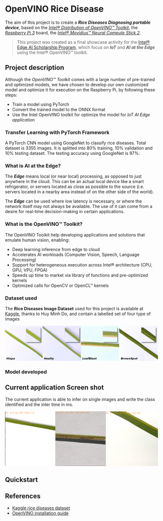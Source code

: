 [RiceDiseases]: images/RiceDiseases.png "Rice Diseases"
[Screenshot]: images/InferScreenshot.png "Current app infer screenshot"

# OpenVINO Rice Disease

The aim of this project is to create a ***Rice Diseases Diagnosing portable device***, based on the _[Intel® Distribution of OpenVINO™ Toolkit](https://software.intel.com/en-us/openvino-toolkit)_, the _[Raspberry Pi 3](https://www.raspberrypi.org/products/raspberry-pi-3-model-b/)_ board, the _[Intel® Movidius™ Neural Compute Stick 2](https://software.intel.com/en-us/neural-compute-stick)_.

>This project was created as a final showcase activity for the [Intel® Edge AI Scholarship Program](https://www.udacity.com/scholarships/intel-edge-ai-scholarship), which focus on ***IoT*** and ***AI at the Edge*** using the Intel® OpenVINO™ toolkit.

## Project description

Although the _OpenVINO™ Toolkit_ comes with a large number of pre-trained and optimized models, we have chosen to develop our own customized model and optimize it for execution on the Raspberry Pi, by following these steps:

- Train a model using PyTorch
- Convert the trained model to the ONNX format
- Use the Intel OpenVINO toolkit for optimize the model for _IoT AI Edge application_

### Transfer Learning with PyTorch Framework

A PyTorch CNN model using GoogleNet to classify rice diseases. Total dataset is 3355 images. It is splitted into 80% training, 10% validation and 10% testing dataset. The testing accuracy using GoogleNet is 97%.

### What is AI at the Edge?

The ***Edge*** means local (or near local) processing, as opposed to just anywhere in the cloud. This can be an actual local device like a smart refrigerator, or servers located as close as possible to the source (i.e. servers located in a nearby area instead of on the other side of the world).

The ***Edge*** can be used where low latency is necessary, or where the network itself may not always be available. The use of it can come from a desire for real-time decision-making in certain applications.

### What is the OpenVINO™ Toolkit?

The OpenVINO Toolkit help developing applications and solutions that emulate human vision, enabling:

- Deep learning inference from edge to cloud
- Accelerates AI workloads (Computer Vision, Speech, Language Processing)
- Support for heterogeneous execution across Intel® architecture (CPU, GPU, VPU, FPGA)
- Speeds up time to market via library of functions and pre-optimized kernels
- Optimized calls for OpenCV or OpenCL™ kernels

### Dataset used

The **Rice Diseases Image Dataset** used for this project is available at [Kaggle](https://www.kaggle.com/minhhuy2810/rice-diseases-image-dataset/download), thanks to Huy Minh Do, and contain a labelled set of four type of images

![RiceDiseases]

### Model developed

## Current application Screen shot

The current application is able to infer on single images and write the class identified and the inter time in ms.

![Screenshot]

## Quickstart



## References
- [Kaggle rice diseases dataset](https://www.kaggle.com/minhhuy2810/rice-diseases-image-dataset)
- [OpenVINO installation guide](https://docs.openvinotoolkit.org/latest/_docs_install_guides_installing_openvino_raspbian.html)
